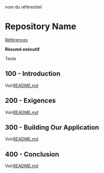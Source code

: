 nom du référentiel

# Repository Name

[Références](./REFERENCES.md)

**Résumé exécutif**

Texte

## 100 - Introduction

Voir[README.md](./100/README.md)

## 200 - Exigences

Voir[README.md](./200/README.md)

## 300 - Building Our Application

Voir[README.md](./300/README.md)

## 400 - Conclusion

Voir[README.md](./400/README.md)
